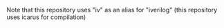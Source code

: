 Note that this repository uses "iv" as an alias for "iverilog" (this repository uses icarus for compilation)
